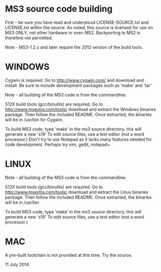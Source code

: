 MS3 source code building
========================

First - be sure you have read and understood LICENSE-SOURCE.txt and LICENSE.txt
within the source. As noted, this source is licensed for use on MS3 ONLY, not
other hardware or even MS2. Backporting to MS2 is therefore not permitted.

Note - MS3-1.2.x and later require the 2012 version of the build tools.

WINDOWS
=======
Cygwin is required.
Go to http://www.cygwin.com/ and download and install. Be sure to include
development packages such as 'make' and 'tar'

Note - all building of the MS3 code is from the commandline.

S12X build tools (gcc/binutils) are required.
Go to http://www.msextra.com/tools/ download and extract the Windows binaries
package. Then follow the included README.
Once extracted, the binaries will be in /usr/bin for Cygwin.

To build MS3 code, type 'make' in the ms3 source directory, this will generate
a new 's19'
To edit source files, use a text editor (not a word processor.) Don't try to
use Notepad as it lacks many features needed for code development. Perhaps try
vim, gedit, notepad+

LINUX
=====
Note - all building of the MS3 code is from the commandline.

S12X build tools (gcc/binutils) are required.
Go to http://www.msextra.com/tools/ download and extract the Linux binaries
package. Then follow the included README.
Once extracted, the binaries will be in /usr/bin

To build MS3 code, type 'make' in the ms3 source directory, this will generate
a new 's19'
To edit source files, use a text editor (not a word processor.)

MAC
===
A pre-built toolchain is not provided at this time. Try the source.

11 July 2014
